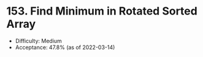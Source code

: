 # 153. Find Minimum in Rotated Sorted Array
- Difficulty: Medium
- Acceptance: 47.8% (as of 2022-03-14)
